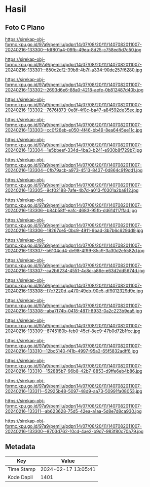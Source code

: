# Hasil

## Foto C Plano

https://sirekap-obj-formc.kpu.go.id/97a9/pemilu/pdpr/14/07/08/20/11/1407082011007-20240216-133300--fdf801a4-09fb-49ea-8d25-c758ed5d7c50.jpg

https://sirekap-obj-formc.kpu.go.id/97a9/pemilu/pdpr/14/07/08/20/11/1407082011007-20240216-133301--850c2cf2-39b8-4b7f-a334-90de257f6280.jpg

https://sirekap-obj-formc.kpu.go.id/97a9/pemilu/pdpr/14/07/08/20/11/1407082011007-20240216-133302--2693d6e6-88a0-4218-aefe-0b812487d40b.jpg

https://sirekap-obj-formc.kpu.go.id/97a9/pemilu/pdpr/14/07/08/20/11/1407082011007-20240216-133302--7676f873-0e8f-4f0c-ba47-a84592de35ec.jpg

https://sirekap-obj-formc.kpu.go.id/97a9/pemilu/pdpr/14/07/08/20/11/1407082011007-20240216-133303--cc0f26eb-e050-4f46-bb49-8ea6445ee11c.jpg

https://sirekap-obj-formc.kpu.go.id/97a9/pemilu/pdpr/14/07/08/20/11/1407082011007-20240216-133304--1e5bbeef-334d-4ba3-b241-e930b8f729b7.jpg

https://sirekap-obj-formc.kpu.go.id/97a9/pemilu/pdpr/14/07/08/20/11/1407082011007-20240216-133304--0fb79acb-a973-4513-8437-0d864c919dd1.jpg

https://sirekap-obj-formc.kpu.go.id/97a9/pemilu/pdpr/14/07/08/20/11/1407082011007-20240216-133305--9cf02188-7afe-4b7d-a013-f0301a2ba812.jpg

https://sirekap-obj-formc.kpu.go.id/97a9/pemilu/pdpr/14/07/08/20/11/1407082011007-20240216-133306--b84b58ff-eafc-4683-95fb-dd614117ffad.jpg

https://sirekap-obj-formc.kpu.go.id/97a9/pemilu/pdpr/14/07/08/20/11/1407082011007-20240216-133306--18267ce5-0bc9-4911-9bad-3b7b6c629dd9.jpg

https://sirekap-obj-formc.kpu.go.id/97a9/pemilu/pdpr/14/07/08/20/11/1407082011007-20240216-133307--b6104cd4-de98-4f99-85c9-3a30d2e5582d.jpg

https://sirekap-obj-formc.kpu.go.id/97a9/pemilu/pdpr/14/07/08/20/11/1407082011007-20240216-133307--ca2b6234-4551-4c8c-a86e-e63d2dd5674d.jpg

https://sirekap-obj-formc.kpu.go.id/97a9/pemilu/pdpr/14/07/08/20/11/1407082011007-20240216-133308--f7c7220d-a470-49eb-90c5-df9012329d9e.jpg

https://sirekap-obj-formc.kpu.go.id/97a9/pemilu/pdpr/14/07/08/20/11/1407082011007-20240216-133308--aba7f74b-0418-4811-8933-0a2c223b9ea5.jpg

https://sirekap-obj-formc.kpu.go.id/97a9/pemilu/pdpr/14/07/08/20/11/1407082011007-20240216-133309--8745180b-feb0-45cf-8ec9-47b0d72b1fcc.jpg

https://sirekap-obj-formc.kpu.go.id/97a9/pemilu/pdpr/14/07/08/20/11/1407082011007-20240216-133310--12bc5140-f41b-4997-95a3-65f5832adff6.jpg

https://sirekap-obj-formc.kpu.go.id/97a9/pemilu/pdpr/14/07/08/20/11/1407082011007-20240216-133310--152885b7-96b8-42b7-8853-d9ffe6eb4b86.jpg

https://sirekap-obj-formc.kpu.go.id/97a9/pemilu/pdpr/14/07/08/20/11/1407082011007-20240216-133311--52925b48-5097-48d9-aa73-50991fa08053.jpg

https://sirekap-obj-formc.kpu.go.id/97a9/pemilu/pdpr/14/07/08/20/11/1407082011007-20240216-133311--ab623628-75d5-42ea-a1aa-5d8e7d8ca930.jpg

https://sirekap-obj-formc.kpu.go.id/97a9/pemilu/pdpr/14/07/08/20/11/1407082011007-20240216-133300--8703d762-10cd-4ae2-b9d7-983f80c70a79.jpg


## Metadata

| Key        | Value               |
| ---------- | ------------------- |
| Time Stamp | 2024-02-17 13:05:41 |
| Kode Dapil | 1401                |



